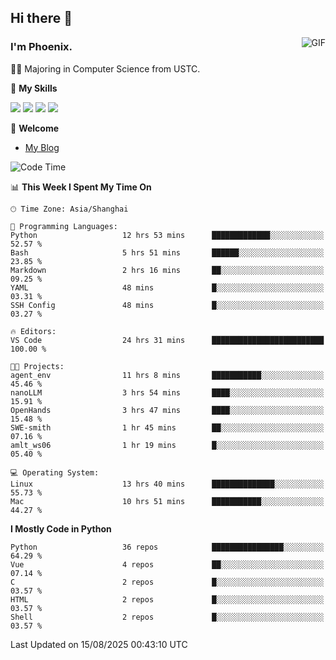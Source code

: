 ## Hi there 👋
<img align="right" alt="GIF" src="https://raw.githubusercontent.com/JoeyBling/JoeyBling/master/pic/pusheencode.gif" />

### I'm Phoenix.

👨‍🎓 Majoring in Computer Science from USTC.

🌟 **My Skills**

![](https://img.shields.io/badge/-Python-3e74a2?style=flat-square&logo=Python&logoColor=fff)
![](https://img.shields.io/badge/-C++-9f62a5?style=flat&logo=cplusplus&logoColor=white)
![](https://img.shields.io/badge/-Linux-185886?style=flat-square&logo=Linux&logoColor=fff)
![](https://img.shields.io/badge/-Rust-ff4136?style=flat-square&logo=Rust&logoColor=fff)

💬 **Welcome**

- [My Blog](https://ysy-phoenix.github.io/)

<!--START_SECTION:waka-->
![Code Time](http://img.shields.io/badge/Code%20Time-1%2C768%20hrs%2042%20mins-blue)

📊 **This Week I Spent My Time On** 

```text
🕑︎ Time Zone: Asia/Shanghai

💬 Programming Languages: 
Python                   12 hrs 53 mins      █████████████░░░░░░░░░░░░   52.57 % 
Bash                     5 hrs 51 mins       ██████░░░░░░░░░░░░░░░░░░░   23.85 % 
Markdown                 2 hrs 16 mins       ██░░░░░░░░░░░░░░░░░░░░░░░   09.25 % 
YAML                     48 mins             █░░░░░░░░░░░░░░░░░░░░░░░░   03.31 % 
SSH Config               48 mins             █░░░░░░░░░░░░░░░░░░░░░░░░   03.27 % 

🔥 Editors: 
VS Code                  24 hrs 31 mins      █████████████████████████   100.00 % 

🐱‍💻 Projects: 
agent_env                11 hrs 8 mins       ███████████░░░░░░░░░░░░░░   45.46 % 
nanoLLM                  3 hrs 54 mins       ████░░░░░░░░░░░░░░░░░░░░░   15.91 % 
OpenHands                3 hrs 47 mins       ████░░░░░░░░░░░░░░░░░░░░░   15.48 % 
SWE-smith                1 hr 45 mins        ██░░░░░░░░░░░░░░░░░░░░░░░   07.16 % 
amlt_ws06                1 hr 19 mins        █░░░░░░░░░░░░░░░░░░░░░░░░   05.40 % 

💻 Operating System: 
Linux                    13 hrs 40 mins      ██████████████░░░░░░░░░░░   55.73 % 
Mac                      10 hrs 51 mins      ███████████░░░░░░░░░░░░░░   44.27 % 
```

**I Mostly Code in Python** 

```text
Python                   36 repos            ████████████████░░░░░░░░░   64.29 % 
Vue                      4 repos             ██░░░░░░░░░░░░░░░░░░░░░░░   07.14 % 
C                        2 repos             █░░░░░░░░░░░░░░░░░░░░░░░░   03.57 % 
HTML                     2 repos             █░░░░░░░░░░░░░░░░░░░░░░░░   03.57 % 
Shell                    2 repos             █░░░░░░░░░░░░░░░░░░░░░░░░   03.57 % 
```




 Last Updated on 15/08/2025 00:43:10 UTC
<!--END_SECTION:waka-->

<!--
**ysy-phoenix/ysy-phoenix** is a ✨ _special_ ✨ repository because its `README.md` (this file) appears on your GitHub profile.

Here are some ideas to get you started:

- 🔭 I’m currently working on ...
- 🌱 I’m currently learning ...
- 👯 I’m looking to collaborate on ...
- 🤔 I’m looking for help with ...
- 💬 Ask me about ...
- 📫 How to reach me: ...
- 😄 Pronouns: ...
- ⚡ Fun fact: ...
-->
